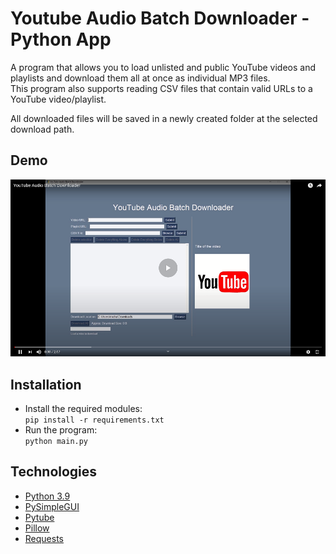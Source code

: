 # Youtube Audio Batch Downloader - Python App
 A program that allows you to load unlisted and public YouTube videos and playlists 
 and download them all at once as individual MP3 files.  
 This program also supports reading CSV files that contain valid URLs to a YouTube 
 video/playlist.  
   
 All downloaded files will be saved in a newly created folder at the selected download
 path.
 
  ## Demo
   [![Demo of App](./img/sample.png)](https://www.youtube.com/watch?v=06AuU30kRA4)
  ## Installation 
  * Install the required modules:  
    ```pip install -r requirements.txt```  
  * Run the program:  
   ```python main.py```

  
  ## Technologies
  * [Python 3.9](https://www.python.org/)
  * [PySimpleGUI](https://pypi.org/project/PySimpleGUI/)
  * [Pytube](https://python-pytube.readthedocs.io/en/latest/)
  * [Pillow](https://pillow.readthedocs.io/en/stable/) 
  * [Requests](https://requests.readthedocs.io/en/master/)
   